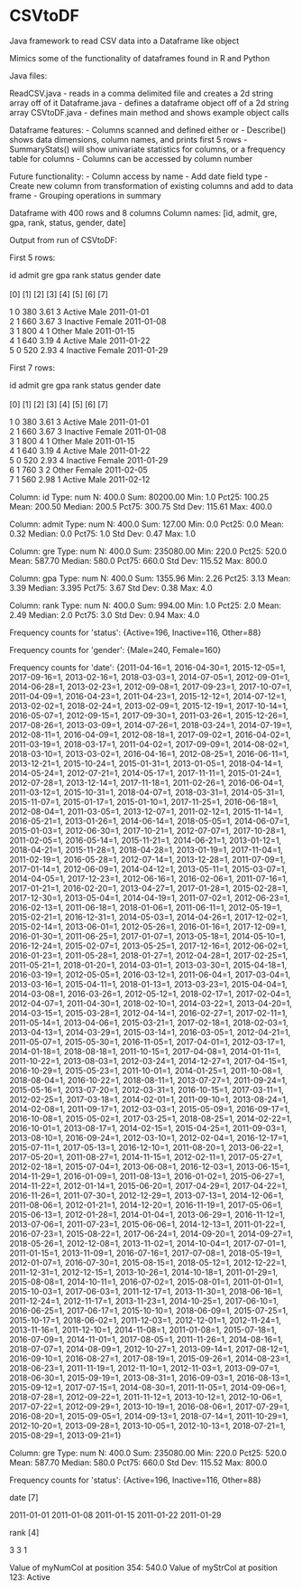 # CSVtoDF
Java framework to read CSV data into a Dataframe like object

Mimics some of the functionality of dataframes found in R and Python

Java files:

ReadCSV.java - reads in a comma delimited file and creates a 2d string array off of it
Dataframe.java - defines a dataframe object off of a 2d string array
CSVtoDF.java - defines main method and shows example object calls

Dataframe features: 
    - Columns scanned and defined either <num> or <str>
    - Describe() shows data dimensions, column names, and prints first 5 rows
    - SummaryStats() will show univariate statistics for <num> columns, or a frequency table for <str> columns
    - Columns can be accessed by column number
    
Future functionality:
    - Column access by name
    - Add date field type
    - Create new column from transformation of existing columns and add to data frame
    - Grouping operations in summary

Dataframe with 400 rows and 8 columns
Column names: [id, admit, gre, gpa, rank, status, gender, date]

Output from run of CSVtoDF:

First 5 rows:

id                  admit               gre                 gpa                 rank                status              gender              date                
<num>               <num>               <num>               <num>               <num>               <str>               <str>               <str>               
[0]                 [1]                 [2]                 [3]                 [4]                 [5]                 [6]                 [7]                 

1                   0                   380                 3.61                3                   Active              Male                2011-01-01          
2                   1                   660                 3.67                3                   Inactive            Female              2011-01-08          
3                   1                   800                 4                   1                   Other               Male                2011-01-15          
4                   1                   640                 3.19                4                   Active              Male                2011-01-22          
5                   0                   520                 2.93                4                   Inactive            Female              2011-01-29          

First 7 rows:

id                  admit               gre                 gpa                 rank                status              gender              date                
<num>               <num>               <num>               <num>               <num>               <str>               <str>               <str>               
[0]                 [1]                 [2]                 [3]                 [4]                 [5]                 [6]                 [7]                 

1                   0                   380                 3.61                3                   Active              Male                2011-01-01          
2                   1                   660                 3.67                3                   Inactive            Female              2011-01-08          
3                   1                   800                 4                   1                   Other               Male                2011-01-15          
4                   1                   640                 3.19                4                   Active              Male                2011-01-22          
5                   0                   520                 2.93                4                   Inactive            Female              2011-01-29          
6                   1                   760                 3                   2                   Other               Female              2011-02-05          
7                   1                   560                 2.98                1                   Active              Male                2011-02-12          

Column: id
Type: num
N: 400.0
Sum: 80200.00
Min: 1.0
Pct25: 100.25
Mean: 200.50
Median: 200.5
Pct75: 300.75
Std Dev: 115.61
Max: 400.0

Column: admit
Type: num
N: 400.0
Sum: 127.00
Min: 0.0
Pct25: 0.0
Mean: 0.32
Median: 0.0
Pct75: 1.0
Std Dev: 0.47
Max: 1.0

Column: gre
Type: num
N: 400.0
Sum: 235080.00
Min: 220.0
Pct25: 520.0
Mean: 587.70
Median: 580.0
Pct75: 660.0
Std Dev: 115.52
Max: 800.0

Column: gpa
Type: num
N: 400.0
Sum: 1355.96
Min: 2.26
Pct25: 3.13
Mean: 3.39
Median: 3.395
Pct75: 3.67
Std Dev: 0.38
Max: 4.0

Column: rank
Type: num
N: 400.0
Sum: 994.00
Min: 1.0
Pct25: 2.0
Mean: 2.49
Median: 2.0
Pct75: 3.0
Std Dev: 0.94
Max: 4.0


Frequency counts for 'status': {Active=196, Inactive=116, Other=88}


Frequency counts for 'gender': {Male=240, Female=160}


Frequency counts for 'date': {2011-04-16=1, 2016-04-30=1, 2015-12-05=1, 2017-09-16=1, 2013-02-16=1, 2018-03-03=1, 2014-07-05=1, 2012-09-01=1, 2014-06-28=1, 2013-02-23=1, 2012-09-08=1, 2017-09-23=1, 2017-10-07=1, 2011-04-09=1, 2016-04-23=1, 2011-04-23=1, 2015-12-12=1, 2014-07-12=1, 2013-02-02=1, 2018-02-24=1, 2013-02-09=1, 2015-12-19=1, 2017-10-14=1, 2016-05-07=1, 2012-09-15=1, 2017-09-30=1, 2011-03-26=1, 2015-12-26=1, 2017-08-26=1, 2013-03-09=1, 2014-07-26=1, 2018-03-24=1, 2014-07-19=1, 2012-08-11=1, 2016-04-09=1, 2012-08-18=1, 2017-09-02=1, 2016-04-02=1, 2011-03-19=1, 2018-03-17=1, 2011-04-02=1, 2017-09-09=1, 2014-08-02=1, 2018-03-10=1, 2013-03-02=1, 2016-04-16=1, 2012-08-25=1, 2016-06-11=1, 2013-12-21=1, 2015-10-24=1, 2015-01-31=1, 2013-01-05=1, 2018-04-14=1, 2014-05-24=1, 2012-07-21=1, 2014-05-17=1, 2017-11-11=1, 2015-01-24=1, 2012-07-28=1, 2013-12-14=1, 2017-11-18=1, 2011-02-26=1, 2016-06-04=1, 2011-03-12=1, 2015-10-31=1, 2018-04-07=1, 2018-03-31=1, 2014-05-31=1, 2015-11-07=1, 2015-01-17=1, 2015-01-10=1, 2017-11-25=1, 2016-06-18=1, 2012-08-04=1, 2011-03-05=1, 2013-12-07=1, 2011-02-12=1, 2015-11-14=1, 2016-05-21=1, 2013-01-26=1, 2014-06-14=1, 2018-05-05=1, 2014-06-07=1, 2015-01-03=1, 2012-06-30=1, 2017-10-21=1, 2012-07-07=1, 2017-10-28=1, 2011-02-05=1, 2016-05-14=1, 2015-11-21=1, 2014-06-21=1, 2013-01-12=1, 2018-04-21=1, 2015-11-28=1, 2018-04-28=1, 2013-01-19=1, 2017-11-04=1, 2011-02-19=1, 2016-05-28=1, 2012-07-14=1, 2013-12-28=1, 2011-07-09=1, 2017-01-14=1, 2012-06-09=1, 2014-04-12=1, 2013-05-11=1, 2015-03-07=1, 2014-04-05=1, 2017-12-23=1, 2012-06-16=1, 2016-02-06=1, 2011-07-16=1, 2017-01-21=1, 2016-02-20=1, 2013-04-27=1, 2017-01-28=1, 2015-02-28=1, 2017-12-30=1, 2013-05-04=1, 2014-04-19=1, 2011-07-02=1, 2012-06-23=1, 2016-02-13=1, 2011-06-18=1, 2018-01-06=1, 2011-06-11=1, 2012-05-19=1, 2015-02-21=1, 2016-12-31=1, 2014-05-03=1, 2014-04-26=1, 2017-12-02=1, 2015-02-14=1, 2013-06-01=1, 2012-05-26=1, 2016-01-16=1, 2017-12-09=1, 2016-01-30=1, 2011-06-25=1, 2017-01-07=1, 2013-05-18=1, 2014-05-10=1, 2016-12-24=1, 2015-02-07=1, 2013-05-25=1, 2017-12-16=1, 2012-06-02=1, 2016-01-23=1, 2011-05-28=1, 2018-01-27=1, 2012-04-28=1, 2017-02-25=1, 2011-05-21=1, 2018-01-20=1, 2014-03-01=1, 2013-03-30=1, 2015-04-18=1, 2016-03-19=1, 2012-05-05=1, 2016-03-12=1, 2011-06-04=1, 2017-03-04=1, 2013-03-16=1, 2015-04-11=1, 2018-01-13=1, 2013-03-23=1, 2015-04-04=1, 2014-03-08=1, 2016-03-26=1, 2012-05-12=1, 2018-02-17=1, 2017-02-04=1, 2012-04-07=1, 2011-04-30=1, 2018-02-10=1, 2014-03-22=1, 2013-04-20=1, 2014-03-15=1, 2015-03-28=1, 2012-04-14=1, 2016-02-27=1, 2017-02-11=1, 2011-05-14=1, 2013-04-06=1, 2015-03-21=1, 2017-02-18=1, 2018-02-03=1, 2013-04-13=1, 2014-03-29=1, 2015-03-14=1, 2016-03-05=1, 2012-04-21=1, 2011-05-07=1, 2015-05-30=1, 2016-11-05=1, 2017-04-01=1, 2012-03-17=1, 2014-01-18=1, 2018-08-18=1, 2011-10-15=1, 2017-04-08=1, 2014-01-11=1, 2011-10-22=1, 2013-08-03=1, 2012-03-24=1, 2014-12-27=1, 2017-04-15=1, 2016-10-29=1, 2015-05-23=1, 2011-10-01=1, 2014-01-25=1, 2011-10-08=1, 2018-08-04=1, 2016-10-22=1, 2018-08-11=1, 2013-07-27=1, 2011-09-24=1, 2015-05-16=1, 2013-07-20=1, 2012-03-31=1, 2016-10-15=1, 2017-03-11=1, 2012-02-25=1, 2017-03-18=1, 2014-02-01=1, 2011-09-10=1, 2013-08-24=1, 2014-02-08=1, 2011-09-17=1, 2012-03-03=1, 2015-05-09=1, 2016-09-17=1, 2016-10-08=1, 2015-05-02=1, 2017-03-25=1, 2018-08-25=1, 2014-02-22=1, 2016-10-01=1, 2013-08-17=1, 2014-02-15=1, 2015-04-25=1, 2011-09-03=1, 2013-08-10=1, 2016-09-24=1, 2012-03-10=1, 2012-02-04=1, 2016-12-17=1, 2015-07-11=1, 2017-05-13=1, 2016-12-10=1, 2011-08-20=1, 2013-06-22=1, 2017-05-20=1, 2011-08-27=1, 2014-11-15=1, 2012-02-11=1, 2017-05-27=1, 2012-02-18=1, 2015-07-04=1, 2013-06-08=1, 2016-12-03=1, 2013-06-15=1, 2014-11-29=1, 2016-01-09=1, 2011-08-13=1, 2016-01-02=1, 2015-06-27=1, 2014-11-22=1, 2012-01-14=1, 2015-06-20=1, 2017-04-29=1, 2017-04-22=1, 2016-11-26=1, 2011-07-30=1, 2012-12-29=1, 2013-07-13=1, 2014-12-06=1, 2011-08-06=1, 2012-01-21=1, 2014-12-20=1, 2016-11-19=1, 2017-05-06=1, 2015-06-13=1, 2012-01-28=1, 2014-01-04=1, 2013-06-29=1, 2016-11-12=1, 2013-07-06=1, 2011-07-23=1, 2015-06-06=1, 2014-12-13=1, 2011-01-22=1, 2016-07-23=1, 2015-08-22=1, 2017-06-24=1, 2014-09-20=1, 2014-09-27=1, 2018-05-26=1, 2012-12-08=1, 2013-11-02=1, 2014-10-04=1, 2017-07-01=1, 2011-01-15=1, 2013-11-09=1, 2016-07-16=1, 2017-07-08=1, 2018-05-19=1, 2012-01-07=1, 2016-07-30=1, 2015-08-15=1, 2018-05-12=1, 2012-12-22=1, 2011-12-31=1, 2012-12-15=1, 2013-10-26=1, 2014-10-18=1, 2011-01-29=1, 2015-08-08=1, 2014-10-11=1, 2016-07-02=1, 2015-08-01=1, 2011-01-01=1, 2015-10-03=1, 2017-06-03=1, 2011-12-17=1, 2013-11-30=1, 2018-06-16=1, 2011-12-24=1, 2012-11-17=1, 2013-11-23=1, 2014-10-25=1, 2017-06-10=1, 2016-06-25=1, 2017-06-17=1, 2015-10-10=1, 2018-06-09=1, 2015-07-25=1, 2015-10-17=1, 2018-06-02=1, 2011-12-03=1, 2012-12-01=1, 2012-11-24=1, 2013-11-16=1, 2011-12-10=1, 2014-11-08=1, 2011-01-08=1, 2015-07-18=1, 2016-07-09=1, 2014-11-01=1, 2017-08-05=1, 2011-11-26=1, 2014-08-16=1, 2018-07-07=1, 2014-08-09=1, 2012-10-27=1, 2013-09-14=1, 2017-08-12=1, 2016-09-10=1, 2016-08-27=1, 2017-08-19=1, 2015-09-26=1, 2014-08-23=1, 2018-06-23=1, 2011-11-19=1, 2012-11-10=1, 2012-11-03=1, 2013-09-07=1, 2018-06-30=1, 2015-09-19=1, 2013-08-31=1, 2016-09-03=1, 2016-08-13=1, 2015-09-12=1, 2017-07-15=1, 2014-08-30=1, 2011-11-05=1, 2014-09-06=1, 2018-07-28=1, 2012-09-22=1, 2011-11-12=1, 2013-10-12=1, 2012-10-06=1, 2017-07-22=1, 2012-09-29=1, 2013-10-19=1, 2016-08-06=1, 2017-07-29=1, 2016-08-20=1, 2015-09-05=1, 2014-09-13=1, 2018-07-14=1, 2011-10-29=1, 2012-10-20=1, 2013-09-28=1, 2013-10-05=1, 2012-10-13=1, 2018-07-21=1, 2015-08-29=1, 2013-09-21=1}

Column: gre
Type: num
N: 400.0
Sum: 235080.00
Min: 220.0
Pct25: 520.0
Mean: 587.70
Median: 580.0
Pct75: 660.0
Std Dev: 115.52
Max: 800.0

Frequency counts for 'status': {Active=196, Inactive=116, Other=88}

date
<str>
[7]

2011-01-01
2011-01-08
2011-01-15
2011-01-22
2011-01-29

rank
<num>
[4]

3
3
1

Value of myNumCol at position 354: 540.0
Value of myStrCol at position 123: Active
